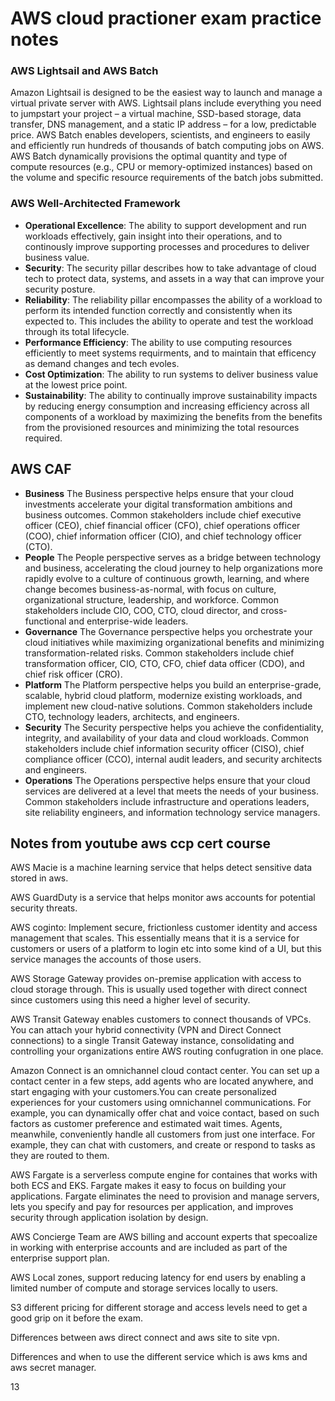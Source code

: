 # AWS cloud practioner exam practice notes 

### AWS Lightsail and AWS Batch
Amazon Lightsail is designed to be the easiest way to launch and manage a virtual private server with AWS. Lightsail plans include everything you need to
jumpstart your project – a virtual machine, SSD-based storage, data transfer, DNS management, and a static IP address – for a low, predictable price.
AWS Batch enables developers, scientists, and engineers to easily and efficiently run hundreds of thousands of batch computing jobs on AWS. AWS Batch
dynamically provisions the optimal quantity and type of compute resources (e.g., CPU or memory-optimized instances) based on the volume and specific resource
requirements of the batch jobs submitted.

### AWS Well-Architected Framework
- __Operational Excellence__: The ability to support development and run workloads
  effectively, gain insight into their operations, and to continously improve
  supporting processes and procedures to deliver business value.
- __Security__: The security pillar describes how to take advantage of cloud tech to protect
  data, systems, and assets in a way that can improve your security posture.
- __Reliability__: The reliability pillar encompasses the ability of a workload to perform its
  intended function correctly and consistently when its expected to. This
  includes the ability to operate and test the workload through its total
  lifecycle.
- __Performance Efficiency__: The ability to use computing resources efficiently
  to meet systems requirments, and to maintain that efficency as demand
  changes and tech evoles.
- __Cost Optimization__: The ability to run systems to deliver business value at
  the lowest price point.
- __Sustainability__: The ability to continually improve sustainability impacts
  by reducing energy consumption and increasing efficiency across all
  components of a workload by maximizing the benefits from the benefits from
  the provisioned resources and minimizing the total resources required. 


## AWS CAF
- __Business__ The Business perspective helps ensure that your cloud investments accelerate your digital transformation ambitions and business outcomes. Common stakeholders include chief executive officer (CEO), chief financial officer (CFO), chief operations officer (COO), chief information officer (CIO), and chief technology officer (CTO).
- __People__ The People perspective serves as a bridge between technology and business, accelerating the cloud journey to help organizations more rapidly evolve to a culture of continuous growth, learning, and where change becomes business-as-normal, with focus on culture, organizational structure, leadership, and workforce. Common stakeholders include CIO, COO, CTO, cloud director, and cross-functional and enterprise-wide leaders.
- __Governance__ The Governance perspective helps you orchestrate your cloud initiatives while maximizing organizational benefits and minimizing transformation-related risks. Common stakeholders include chief transformation officer, CIO, CTO, CFO, chief data officer (CDO), and chief risk officer (CRO).
- __Platform__ The Platform perspective helps you build an enterprise-grade, scalable, hybrid cloud platform, modernize existing workloads, and implement new cloud-native solutions. Common stakeholders include CTO, technology leaders, architects, and engineers.
- __Security__ The Security perspective helps you achieve the confidentiality, integrity, and availability of your data and cloud workloads. Common stakeholders include chief information security officer (CISO), chief compliance officer (CCO), internal audit leaders, and security architects and engineers.
- __Operations__ The Operations perspective helps ensure that your cloud services are delivered at a level that meets the needs of your business. Common stakeholders include infrastructure and operations leaders, site reliability engineers, and information technology service managers.

## Notes from youtube aws ccp cert course
AWS Macie is a machine learning service that helps detect sensitive data stored
in aws.

AWS GuardDuty is a service that helps monitor aws accounts for potential
security threats.

AWS coginto: Implement secure, frictionless customer identity and access management that scales. This essentially means that it is a service for customers or users of a platform to login etc into some kind of a UI, but this service manages the accounts of those users. 

AWS Storage Gateway provides on-premise application with access to cloud storage
through. This is usually used together with direct connect since customers using
this need a higher level of security.

AWS Transit Gateway enables customers to connect thousands of VPCs. You can
attach your hybrid connectivity (VPN and Direct Connect connections) to a single
Transit Gateway instance, consolidating and controlling your organizations
entire AWS routing confugration in one place.

Amazon Connect is an omnichannel cloud contact center. You can set up a contact center in a few steps, add agents who are located anywhere, and start engaging with your customers.You can create personalized experiences for your customers using omnichannel communications. For example, you can dynamically offer chat and voice contact, based on such factors as customer preference and estimated wait times. Agents, meanwhile, conveniently handle all customers from just one interface. For example, they can chat with customers, and create or respond to tasks as they are routed to them.

AWS Fargate is a serverless compute engine for containes that works with both
ECS and EKS. Fargate makes it easy to focus on building your applications.
Fargate eliminates the need to provision and manage servers, lets you specify
and pay for resources per application, and improves security through application
isolation by design.

AWS Concierge Team are AWS billing and account experts that specoalize in
working with enterprise accounts and are included as part of the enterprise
support plan. 

AWS Local zones, support reducing latency for end users by enabling a limited
number of compute and storage services locally to users. 

S3 different pricing for different storage and access levels need to get a good
grip on it before the exam.

Differences between aws direct connect and aws site to site vpn.

Differences and when to use the different service which is aws kms and aws
secret manager.

13
